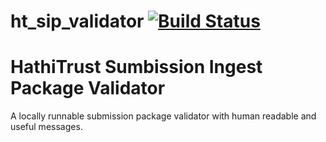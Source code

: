 # ht_sip_validator [![Build Status](https://travis-ci.org/hathitrust/ht_sip_validator.svg?branch=master)](https://travis-ci.org/hathitrust/ht_sip_validator)

# HathiTrust Sumbission Ingest Package Validator

A locally runnable submission package validator with human readable and useful messages.
